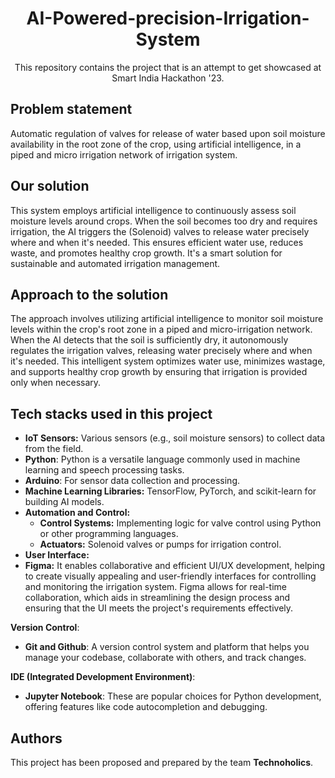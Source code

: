 <div align="center">
<h1>AI-Powered-precision-Irrigation-System</h1>
This repository contains the project that is an attempt to get showcased at Smart India Hackathon '23.
</div>

## Problem statement
Automatic regulation of valves for release of water based upon soil moisture availability in the root zone of the crop, using artificial intelligence, in a piped and micro irrigation network of irrigation system.

## Our solution
This system employs artificial intelligence to continuously assess soil moisture levels around crops. When the soil becomes too dry and requires irrigation, the AI triggers the (Solenoid) valves to release water precisely where and when it's needed. This ensures efficient water use, reduces waste, and promotes healthy crop growth. It's a smart solution for sustainable and automated irrigation management.

## Approach to the solution
The approach involves utilizing artificial intelligence to monitor soil moisture levels within the crop's root zone in a piped and micro-irrigation network. When the AI detects that the soil is sufficiently dry, it autonomously regulates the irrigation valves, releasing water precisely where and when it's needed. This intelligent system optimizes water use, minimizes wastage, and supports healthy crop growth by ensuring that irrigation is provided only when necessary.
## Tech stacks used in this project
- **IoT Sensors:** Various sensors (e.g., soil moisture sensors) to collect data from the field.
- **Python**: Python is a versatile language commonly used in machine learning and speech processing tasks.
- **Arduino**: For sensor data collection and processing.
- **Machine Learning Libraries:** TensorFlow, PyTorch, and scikit-learn for building AI models.
- **Automation and Control:**
    - **Control Systems:** Implementing logic for valve control using Python or other programming languages.
    - **Actuators:** Solenoid valves or pumps for irrigation control.
-  **User Interface:**
- **Figma:** It enables collaborative and efficient UI/UX development, helping to create visually appealing and user-friendly interfaces for controlling and monitoring the irrigation system. Figma allows for real-time collaboration, which aids in streamlining the design process and ensuring that the UI meets the project's requirements effectively. 


**Version Control**:
- **Git and Github**: A version control system and platform that helps you manage your codebase, collaborate with others, and track changes.

**IDE (Integrated Development Environment)**:
- **Jupyter Notebook**: These are popular choices for Python development, offering features like code autocompletion and debugging.
## Authors
This project has been proposed and prepared by the team **Technoholics**.


